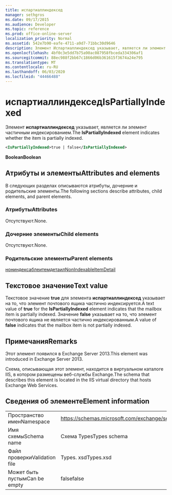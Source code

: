 ```yaml
---
title: испартиаллиндексед
manager: sethgros
ms.date: 09/17/2015
ms.audience: Developer
ms.topic: reference
ms.prod: office-online-server
localization_priority: Normal
ms.assetid: 542e7b90-eafe-4711-a9d7-71bbc30d9646
description: Элемент Испартиаллиндексед указывает, является ли элемент частичным индексированием.
ms.openlocfilehash: 4bf0c3e5dd7b75a90ac087958fbceda334306af1
ms.sourcegitcommit: 88ec988f2bb67c1866d06b361615f3674a24e795
ms.translationtype: MT
ms.contentlocale: ru-RU
ms.lasthandoff: 06/03/2020
ms.locfileid: "44466488"
---
```

# <a name="ispartiallyindexed"></a><span data-ttu-id="97cd4-103">испартиаллиндексед</span><span class="sxs-lookup"><span data-stu-id="97cd4-103">IsPartiallyIndexed</span></span>

<span data-ttu-id="97cd4-104">Элемент **испартиаллиндексед** указывает, является ли элемент частичным индексированием.</span><span class="sxs-lookup"><span data-stu-id="97cd4-104">The **IsPartiallyIndexed** element indicates whether the item is partially indexed.</span></span> 
  
```XML
<IsPartiallyIndexed>true | false</IsPartiallyIndexed>
```

 <span data-ttu-id="97cd4-105">**Boolean**</span><span class="sxs-lookup"><span data-stu-id="97cd4-105">**Boolean**</span></span>
## <a name="attributes-and-elements"></a><span data-ttu-id="97cd4-106">Атрибуты и элементы</span><span class="sxs-lookup"><span data-stu-id="97cd4-106">Attributes and elements</span></span>

<span data-ttu-id="97cd4-107">В следующих разделах описываются атрибуты, дочерние и родительские элементы.</span><span class="sxs-lookup"><span data-stu-id="97cd4-107">The following sections describe attributes, child elements, and parent elements.</span></span>
  
### <a name="attributes"></a><span data-ttu-id="97cd4-108">Атрибуты</span><span class="sxs-lookup"><span data-stu-id="97cd4-108">Attributes</span></span>

<span data-ttu-id="97cd4-109">Отсутствуют.</span><span class="sxs-lookup"><span data-stu-id="97cd4-109">None.</span></span>
  
### <a name="child-elements"></a><span data-ttu-id="97cd4-110">Дочерние элементы</span><span class="sxs-lookup"><span data-stu-id="97cd4-110">Child elements</span></span>

<span data-ttu-id="97cd4-111">Отсутствуют.</span><span class="sxs-lookup"><span data-stu-id="97cd4-111">None.</span></span>
  
### <a name="parent-elements"></a><span data-ttu-id="97cd4-112">Родительские элементы</span><span class="sxs-lookup"><span data-stu-id="97cd4-112">Parent elements</span></span>

[<span data-ttu-id="97cd4-113">нониндексаблеитемдетаил</span><span class="sxs-lookup"><span data-stu-id="97cd4-113">NonIndexableItemDetail</span></span>](nonindexableitemdetail.md)
  
## <a name="text-value"></a><span data-ttu-id="97cd4-114">Текстовое значение</span><span class="sxs-lookup"><span data-stu-id="97cd4-114">Text value</span></span>

<span data-ttu-id="97cd4-115">Текстовое значение **true** для элемента **испартиаллиндексед** указывает на то, что элемент почтового ящика частично индексируется.</span><span class="sxs-lookup"><span data-stu-id="97cd4-115">A text value of **true** for the **IsPartiallyIndexed** element indicates that the mailbox item is partially indexed.</span></span> <span data-ttu-id="97cd4-116">Значение **false** указывает на то, что элемент почтового ящика не является частично индексированным.</span><span class="sxs-lookup"><span data-stu-id="97cd4-116">A value of **false** indicates that the mailbox item is not partially indexed.</span></span> 
  
## <a name="remarks"></a><span data-ttu-id="97cd4-117">Примечания</span><span class="sxs-lookup"><span data-stu-id="97cd4-117">Remarks</span></span>

<span data-ttu-id="97cd4-118">Этот элемент появился в Exchange Server 2013.</span><span class="sxs-lookup"><span data-stu-id="97cd4-118">This element was introduced in Exchange Server 2013.</span></span>
  
<span data-ttu-id="97cd4-119">Схема, описывающая этот элемент, находится в виртуальном каталоге IIS, в котором размещены веб-службы Exchange.</span><span class="sxs-lookup"><span data-stu-id="97cd4-119">The schema that describes this element is located in the IIS virtual directory that hosts Exchange Web Services.</span></span>
  
## <a name="element-information"></a><span data-ttu-id="97cd4-120">Сведения об элементе</span><span class="sxs-lookup"><span data-stu-id="97cd4-120">Element information</span></span>

|||
|:-----|:-----|
|<span data-ttu-id="97cd4-121">Пространство имен</span><span class="sxs-lookup"><span data-stu-id="97cd4-121">Namespace</span></span>  <br/> |https://schemas.microsoft.com/exchange/services/2006/types  <br/> |
|<span data-ttu-id="97cd4-122">Имя схемы</span><span class="sxs-lookup"><span data-stu-id="97cd4-122">Schema name</span></span>  <br/> |<span data-ttu-id="97cd4-123">Схема Types</span><span class="sxs-lookup"><span data-stu-id="97cd4-123">Types schema</span></span>  <br/> |
|<span data-ttu-id="97cd4-124">Файл проверки</span><span class="sxs-lookup"><span data-stu-id="97cd4-124">Validation file</span></span>  <br/> |<span data-ttu-id="97cd4-125">Types. xsd</span><span class="sxs-lookup"><span data-stu-id="97cd4-125">Types.xsd</span></span>  <br/> |
|<span data-ttu-id="97cd4-126">Может быть пустым</span><span class="sxs-lookup"><span data-stu-id="97cd4-126">Can be empty</span></span>  <br/> |<span data-ttu-id="97cd4-127">false</span><span class="sxs-lookup"><span data-stu-id="97cd4-127">false</span></span>  <br/> |
   

